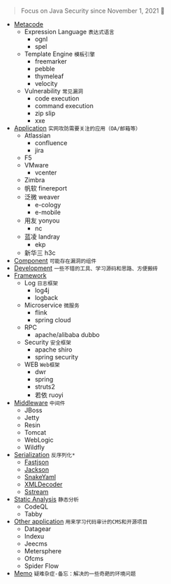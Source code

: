 > Focus on Java Security since November 1, 2021 👣

- [Metacode](https://github.com/pen4uin/awesome-java-security/tree/main/metacode)
  - Expression Language `表达式语言`
    - ognl
    - spel
  - Template Engine `模板引擎`
    - freemarker
    - pebble
    - thymeleaf
    - velocity
  - Vulnerability `常见漏洞`
    - code execution
    - command execution
    - zip slip
    - xxe
- [Application](https://github.com/pen4uin/awesome-java-security/tree/main/application) `实网攻防需要关注的应用（OA/邮箱等）`
  - Atlassian
    - confluence
    - jira
  - F5
  - VMware
    - vcenter
  - Zimbra
  - 帆软 finereport
  - 泛微 weaver
    - e-cology
    - e-mobile
  - 用友 yonyou
    - nc
  - 蓝凌 landray
    - ekp
  - 新华三 h3c
- [Component](https://github.com/pen4uin/awesome-java-security/tree/main/component)   `可能存在漏洞的组件`
- [Development](https://github.com/pen4uin/awesome-java-security/tree/main/development/) `一些不错的工具、学习源码和思路、方便搬砖`
- [Framework](https://github.com/pen4uin/awesome-java-security/tree/main/framework)
  - Log          `日志框架`
    - log4j
    - logback
  - Microservice `微服务`
    - flink
    - spring cloud
  - RPC
    - apache/alibaba dubbo
  - Security     `安全框架`
    - apache shiro
    - spring security
  - WEB          `Web框架`
    - dwr
    - spring
    - struts2
    - 若依 ruoyi
- [Middleware](https://github.com/pen4uin/awesome-java-security/tree/main/middleware) `中间件`
  - JBoss
  - Jetty
  - Resin
  - Tomcat
  - WebLogic
  - Wildfly
- [Serialization](https://github.com/pen4uin/awesome-java-security/tree/main/serialization) `反序列化*`
  - [Fastjson](https://github.com/pen4uin/awesome-java-security/tree/main/serialization/fastjson)
  - [Jackson](https://github.com/pen4uin/awesome-java-security/tree/main/serialization/jackson-databind)
  - [SnakeYaml](https://github.com/pen4uin/awesome-java-security/tree/main/serialization/snakeyaml)
  - [XMLDecoder](https://github.com/pen4uin/awesome-java-security/tree/main/serialization/xmldecoder)
  - [Sstream](https://github.com/pen4uin/awesome-java-security/tree/main/serialization/xstream)
- [Static Analysis](https://github.com/pen4uin/awesome-java-security/tree/main/static_analysis) `静态分析`
  - CodeQL
  - Tabby
- [Other application](https://github.com/pen4uin/awesome-java-security/tree/main/other) `用来学习代码审计的CMS和开源项目`
  - Datagear
  - Indexu
  - Jeecms
  - Metersphere
  - Ofcms
  - Spider Flow
- [Memo](https://github.com/pen4uin/awesome-java-security/tree/main/memo) `疑难杂症-备忘：解决的一些奇葩的环境问题`






